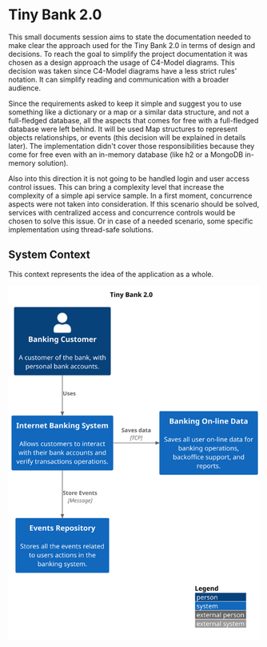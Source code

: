 # Tiny Bank 2.0

This small documents session aims to state the documentation needed to make clear the approach used for the Tiny 
Bank 2.0 in terms of design and decisions. To reach the goal to simplify the project documentation it was chosen as a 
design approach the usage of C4-Model diagrams. This decision was taken since C4-Model diagrams have a less strict 
rules' notation. It can simplify reading and communication with a broader audience.

Since the requirements asked to keep it simple and suggest you to use something like a dictionary or a map or a similar 
data structure, and not a full-fledged database, all the aspects that comes for free with a full-fledged database were 
left behind. It will be used Map structures to represent objects relationships, or events (this decision will be 
explained in details later). The implementation didn't cover those responsibilities because they come for free even with 
an in-memory database (like h2 or a MongoDB in-memory solution).

Also into this direction it is not going to be handled login and user access control issues. This can bring a complexity 
level that increase the complexity of a simple api service sample. In a first moment, concurrence aspects were not taken 
into consideration. If this scenario should be solved, services with centralized access and concurrence controls would be 
chosen to solve this issue. Or in case of a needed scenario, some specific implementation using thread-safe solutions.

## System Context

This context represents the idea of the application as a whole.

![System Context](./assets/system-context.svg)

